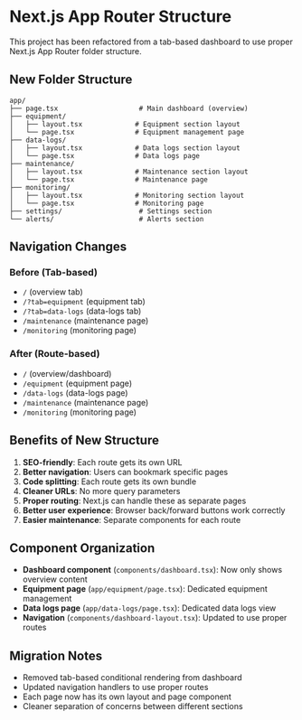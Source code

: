# Next.js App Router Structure

This project has been refactored from a tab-based dashboard to use proper Next.js App Router folder structure.

## New Folder Structure

```
app/
├── page.tsx                    # Main dashboard (overview)
├── equipment/
│   ├── layout.tsx             # Equipment section layout
│   └── page.tsx               # Equipment management page
├── data-logs/
│   ├── layout.tsx             # Data logs section layout
│   └── page.tsx               # Data logs page
├── maintenance/
│   ├── layout.tsx             # Maintenance section layout
│   └── page.tsx               # Maintenance page
├── monitoring/
│   ├── layout.tsx             # Monitoring section layout
│   └── page.tsx               # Monitoring page
├── settings/                   # Settings section
└── alerts/                     # Alerts section
```

## Navigation Changes

### Before (Tab-based)
- `/` (overview tab)
- `/?tab=equipment` (equipment tab)
- `/?tab=data-logs` (data-logs tab)
- `/maintenance` (maintenance page)
- `/monitoring` (monitoring page)

### After (Route-based)
- `/` (overview/dashboard)
- `/equipment` (equipment page)
- `/data-logs` (data-logs page)
- `/maintenance` (maintenance page)
- `/monitoring` (monitoring page)

## Benefits of New Structure

1. **SEO-friendly**: Each route gets its own URL
2. **Better navigation**: Users can bookmark specific pages
3. **Code splitting**: Each route gets its own bundle
4. **Cleaner URLs**: No more query parameters
5. **Proper routing**: Next.js can handle these as separate pages
6. **Better user experience**: Browser back/forward buttons work correctly
7. **Easier maintenance**: Separate components for each route

## Component Organization

- **Dashboard component** (`components/dashboard.tsx`): Now only shows overview content
- **Equipment page** (`app/equipment/page.tsx`): Dedicated equipment management
- **Data logs page** (`app/data-logs/page.tsx`): Dedicated data logs view
- **Navigation** (`components/dashboard-layout.tsx`): Updated to use proper routes

## Migration Notes

- Removed tab-based conditional rendering from dashboard
- Updated navigation handlers to use proper routes
- Each page now has its own layout and page component
- Cleaner separation of concerns between different sections
